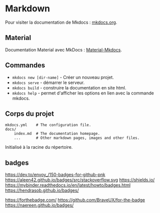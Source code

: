 # Markdown

Pour visiter la documentation de Mkdocs : [mkdocs.org](https://mkdocs.org).

## Material

Documentation Material avec MkDocs : [Material-Mkdocs](https://squidfunk.github.io/mkdocs-material/setup/changing-the-colors/#color-palette-toggle).

## Commandes

* `mkdocs new [dir-name]` - Créer un nouveau projet.
* `mkdocs serve` - démarrer le serveur.
* `mkdocs build` - construire la documentation en site html.
* `mkdocs help` - permet d'afficher les options en lien avec la commande mkdocs.

## Corps du projet

    mkdocs.yml    # The configuration file.
    docs/
        index.md  # The documentation homepage.
        ...       # Other markdown pages, images and other files.

Initialisé à la racine du répertoire.

## badges

https://dev.to/envoy_/150-badges-for-github-pnk
https://aleen42.github.io/badges/src/stackoverflow.svg
https://shields.io/
https://mybinder.readthedocs.io/en/latest/howto/badges.html
https://hendrasob.github.io/badges/

https://forthebadge.com/
https://github.com/BraveUX/for-the-badge
https://naereen.github.io/badges/
